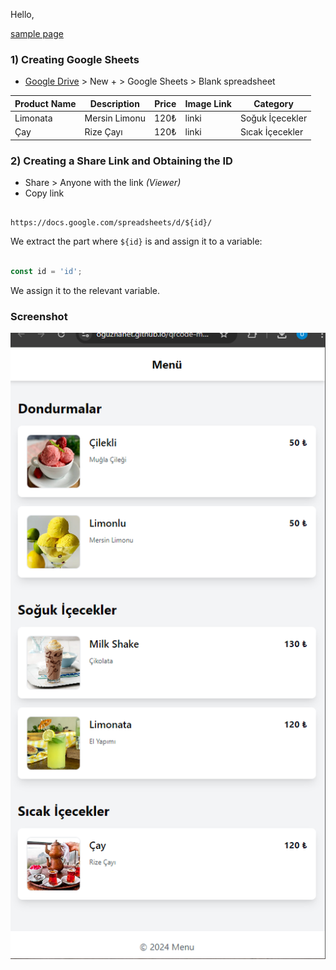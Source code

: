 Hello,

[sample page](https://oguzhanet.github.io/qrcode-menu/)

### 1) Creating Google Sheets

- [Google Drive](https://drive.google.com/) > New + > Google Sheets > Blank spreadsheet

| Product Name | Description | Price | Image Link | Category |
|----------|-----------------|-------------|------------|----------|
| Limonata | Mersin Limonu | 120₺ | linki | Soğuk İçecekler |
| Çay | Rize Çayı | 120₺ | linki | Sıcak İçecekler |

### 2) Creating a Share Link and Obtaining the ID

- Share > Anyone with the link *(Viewer)*
- Copy link

```

https://docs.google.com/spreadsheets/d/${id}/

```

We extract the part where `${id}` is and assign it to a variable:

```javascript

const id = 'id';

```

We assign it to the relevant variable.

### Screenshot 
![QR Code Menü Google Sheets](https://github.com/oguzhanet/qrcode-menu/blob/main/screenshot.PNG)

